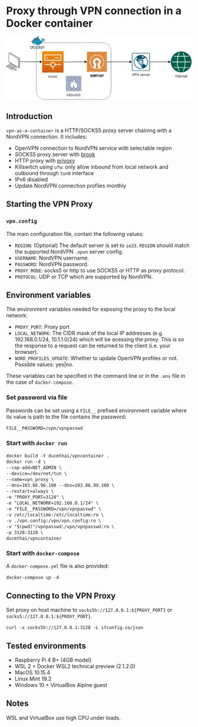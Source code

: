 # Proxy through VPN connection in a Docker container

![vpncontainer](vpncontainer.png)

## Introduction
`vpn-as-a-container` is a HTTP/SOCKS5 proxy server chaining with a NordVPN connection. It includes:

- OpenVPN connection to NordVPN service with selectable region
- SOCKS5 proxy server with [brook](https://github.com/txthinking/brook)
- HTTP proxy with [privoxy](http://www.privoxy.org/)
- Killswitch using `ufw`: only allow inbound from local network and outbound through `tun0` interface
- IPv6 disabled
- Update NordVPN connection profiles monthly

## Starting the VPN Proxy
### `vpn.config`

The main configuration file, contain the following values:

- `REGION`: (Optional) The default server is set to `ie33`. `REGION` should match the supported NordVPN `.opvn` server config.
- `USERNAME`: NordVPN username.
- `PASSWORD`: NordVPN password.
- `PROXY_MODE`: socks5 or http to use SOCKS5 or HTTP as proxy protocol.
- `PROTOCOL`: UDP or TCP which are supported by NordVPN.

## Environment variables

The environment variables needed for exposing the proxy to the local network:

- `PROXY_PORT`: Proxy port
- `LOCAL_NETWORK`: The CIDR mask of the local IP addresses (e.g. 192.168.0.1/24, 10.1.1.0/24) which will be acessing the proxy. This is so the response to a request can be returned to the client (i.e. your browser).
- `NORD_PROFILES_UPDATE`: Whether to update OpenVPN profiles or not. Possible values: yes|no.

These variables can be specified in the command line or in the `.env` file in the case of `docker-compose`.

### Set password via file

Passwords can be set using a `FILE__` prefixed environment variable where its value is path to the file contains the password:

```Shell
FILE__PASSWORD=/vpn/vpnpasswd
```

### Start with `docker run`

```Shell
docker build -t ducmthai/vpncontainer .
docker run -d \
--cap-add=NET_ADMIN \
--device=/dev/net/tun \
--name=vpn_proxy \
--dns=103.86.96.100 --dns=103.86.99.100 \
--restart=always \
-e "PROXY_PORT=3128" \
-e "LOCAL_NETWORK=192.168.0.1/24" \
-e "FILE__PASSWORD=/vpn/vpnpasswd" \
-v /etc/localtime:/etc/localtime:ro \
-v ./vpn.config:/vpn/vpn.config:ro \
-v "$(pwd)"/vpnpasswd:/vpn/vpnpasswd:ro \
-p 3128:3128 \
ducmthai/vpncontainer
```

### Start with `docker-compose`

A `docker-compose.yml` file is also provided:

```Shell
docker-compose up -d
```

## Connecting to the VPN Proxy

Set proxy on host machine to `socks5h://127.0.0.1:${PROXY_PORT}` or `socks5://127.0.0.1:${PROXY_PORT}`.

```Shell
curl -x socks5h://127.0.0.1:3128 -L ifconfig.co/json
```

## Tested environments
- Raspberry Pi 4 B+ (4GB model)
- WSL 2 + Docker WSL2 technical preview (2.1.2.0)
- MacOS 10.15.4
- Linux Mint 19.2
- Windows 10 + VirtualBox Alpine guest

## Notes
WSL and VirtualBox use high CPU under loads.
